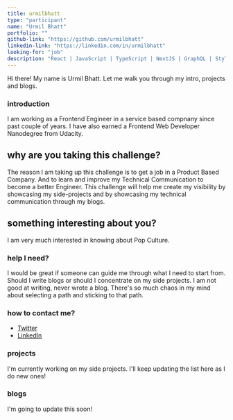 ```yaml
---
title: urmilbhatt
type: "participant"
name: "Urmil Bhatt"
portfolio: ""
github-link: "https://github.com/urmilbhatt"
linkedin-link: "https://linkedin.com/in/urmilbhatt"
looking-for: "job"
description: "React | JavaScript | TypeScript | NextJS | GraphQL | Styled Components"
---
```


Hi there! My name is Urmil Bhatt. Let me walk you through my intro, projects and blogs.

### introduction

I am working as a Frontend Engineer in a service based compnany since past couple of years. I have also earned a Frontend Web Developer Nanodegree from Udacity. 

## why are you taking this challenge?

The reason I am taking up this challenge is to get a job in a Product Based Company. And to learn and improve my Technical Communication to become a better Engineer. This challenge will help me create my visibility by showcasing my side-projects and by showcasing my technical communication through my blogs.

## something interesting about you?

I am very much interested in knowing about Pop Culture.

### help I need?

I would be great if someone can guide me through what I need to start from. Should I write blogs or should I concentrate on my side projects. I am not good at writing, never wrote a blog. There's so much chaos in my mind about selecting a path and sticking to that path.

### how to contact me?

- [Twitter](https://twitter.com/yudicodes)
- [LinkedIn](https://linkedin.com/in/urmilbhatt)

### projects

I'm currently working on my side projects. I'll keep updating the list here as I do new ones!

### blogs

I'm going to update this soon!